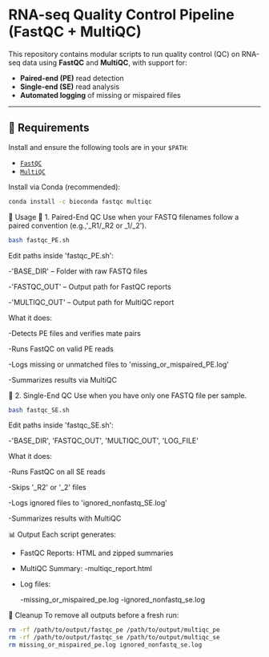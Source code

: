 # RNA-seq Quality Control Pipeline (FastQC + MultiQC)

This repository contains modular scripts to run quality control (QC) on RNA-seq data using **FastQC** and **MultiQC**, with support for:

- **Paired-end (PE)** read detection
- **Single-end (SE)** read analysis
- **Automated logging** of missing or mispaired files

---

## 🔧 Requirements

Install and ensure the following tools are in your `$PATH`:

- [`FastQC`](https://www.bioinformatics.babraham.ac.uk/projects/fastqc/)
- [`MultiQC`](https://multiqc.info/)

Install via Conda (recommended):

```bash
conda install -c bioconda fastqc multiqc
```

🧪 Usage
🧬 1. Paired-End QC
Use when your FASTQ filenames follow a paired convention (e.g.,'_R1/_R2 or _1/_2').

```bash
bash fastqc_PE.sh
```
Edit paths inside 'fastqc_PE.sh':

-'BASE_DIR' – Folder with raw FASTQ files

-'FASTQC_OUT' – Output path for FastQC reports

-'MULTIQC_OUT' – Output path for MultiQC report

What it does:

 -Detects PE files and verifies mate pairs

 -Runs FastQC on valid PE reads

 -Logs missing or unmatched files to 'missing_or_mispaired_PE.log'

 -Summarizes results via MultiQC


🔬 2. Single-End QC
Use when you have only one FASTQ file per sample.

```bash
bash fastqc_SE.sh
```
Edit paths inside 'fastqc_SE.sh':

-'BASE_DIR', 'FASTQC_OUT', 'MULTIQC_OUT', 'LOG_FILE'

What it does:

-Runs FastQC on all SE reads

-Skips '_R2' or '_2' files

-Logs ignored files to 'ignored_nonfastq_SE.log'

-Summarizes results with MultiQC

📊 Output
Each script generates:

 - FastQC Reports: HTML and zipped summaries

 - MultiQC Summary:
    -multiqc_report.html

 - Log files:

   -missing_or_mispaired_pe.log
   -ignored_nonfastq_se.log

🧼 Cleanup
To remove all outputs before a fresh run:
```bash
rm -rf /path/to/output/fastqc_pe /path/to/output/multiqc_pe
rm -rf /path/to/output/fastqc_se /path/to/output/multiqc_se
rm missing_or_mispaired_pe.log ignored_nonfastq_se.log
```

